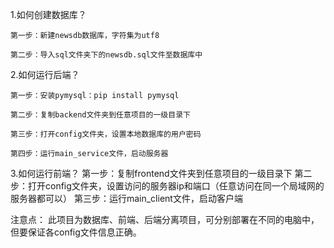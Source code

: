 1.如何创建数据库？

    第一步：新建newsdb数据库，字符集为utf8
    
    第二步：导入sql文件夹下的newsdb.sql文件至数据库中
    

2.如何运行后端？

    第一步：安装pymysql：pip install pymysql

    第二步：复制backend文件夹到任意项目的一级目录下

    第三步：打开config文件夹，设置本地数据库的用户密码

    第四步：运行main_service文件，启动服务器

3.如何运行前端？
    第一步：复制frontend文件夹到任意项目的一级目录下
    第二步：打开config文件夹，设置访问的服务器ip和端口（任意访问在同一个局域网的服务器都可以）
    第三步：运行main_client文件，启动客户端


注意点：
    此项目为数据库、前端、后端分离项目，可分别部署在不同的电脑中，但要保证各config文件信息正确。
